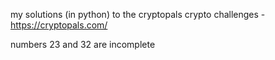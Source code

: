 my solutions (in python) to the cryptopals crypto challenges - https://cryptopals.com/

numbers 23 and 32 are incomplete
